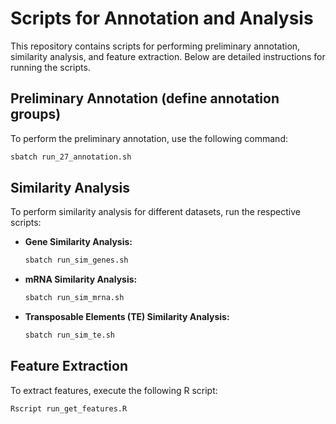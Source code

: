 # Scripts for Annotation and Analysis

This repository contains scripts for performing preliminary annotation, similarity analysis, and feature extraction. Below are detailed instructions for running the scripts.

## Preliminary Annotation (define annotation groups)
To perform the preliminary annotation, use the following command:
```bash
sbatch run_27_annotation.sh
```

## Similarity Analysis
To perform similarity analysis for different datasets, run the respective scripts:

- **Gene Similarity Analysis:**
  ```bash
  sbatch run_sim_genes.sh
  ```

- **mRNA Similarity Analysis:**
  ```bash
  sbatch run_sim_mrna.sh
  ```

- **Transposable Elements (TE) Similarity Analysis:**
  ```bash
  sbatch run_sim_te.sh
  ```

## Feature Extraction
To extract features, execute the following R script:
```bash
Rscript run_get_features.R
```

